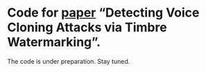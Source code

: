 # Code for [paper](https://github.com/TimbreWatermarking/Code) “Detecting Voice Cloning Attacks via Timbre Watermarking”.
The code is under preparation. Stay tuned.
